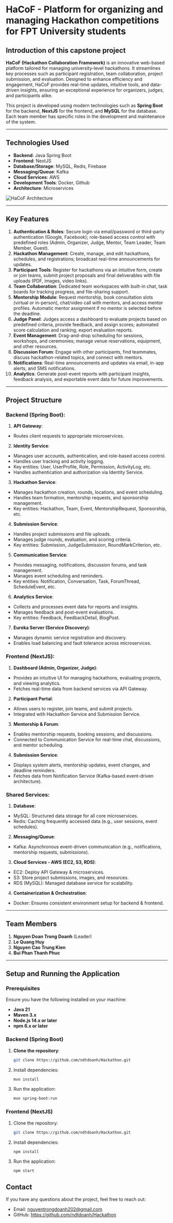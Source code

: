 # HaCoF - Platform for organizing and managing Hackathon competitions for FPT University students

## Introduction of this capstone project

**HaCoF (Hackathon Collaboration Framework)** is an innovative web-based platform tailored for managing university-level hackathons. It streamlines key processes such as participant registration, team collaboration, project submission, and evaluation. Designed to enhance efficiency and engagement, HaCoF provides real-time updates, intuitive tools, and data-driven insights, ensuring an exceptional experience for organizers, judges, and participants alike.

This project is developed using modern technologies such as **Spring Boot** for the backend, **NextJS** for the frontend, and **MySQL** for the database. Each team member has specific roles in the development and maintenance of the system.

--- --- ---- ------- --------

## Technologies Used

- **Backend**: Java Spring Boot
- **Frontend**: NextJS
- **Database/Storage**: MySQL, Redis, Firebase
- **Messaging/Queue**: Kafka
- **Cloud Services**: AWS
- **Development Tools**: Docker, Github
- **Architecture**: Microservices

![HaCoF Architecture](https://github.com/user-attachments/assets/50a68760-2ee9-48a6-ba34-c55ec589c65f)

---------

## Key Features

1. **Authentication & Roles**: Secure login via email/password or third-party authentication (Google, Facebook); role-based access control with predefined roles (Admin, Organizer, Judge, Mentor, Team Leader, Team Member, Guest).
2. **Hackathon Management**: Create, manage, and edit hackathons, schedules, and registrations; broadcast real-time announcements for updates.
3. **Participant Tools**: Register for hackathons via an intuitive form, create or join teams, submit project proposals and final deliverables with file uploads (PDF, images, video links).
4. **Team Collaboration**: Dedicated team workspaces with built-in chat, task boards for tracking progress, and file-sharing support.
5. **Mentorship Module**: Request mentorship, book consultation slots (virtual or in-person), chat/video call with mentors, and access mentor profiles. Automatic mentor assignment if no mentor is selected before the deadline.
6. **Judge Panel**: Judges access a dashboard to evaluate projects based on predefined criteria, provide feedback, and assign scores; automated score calculation and ranking; export evaluation reports.
7. **Event Management**: Drag-and-drop scheduling for sessions, workshops, and ceremonies; manage venue reservations, equipment, and other resources.
8. **Discussion Forum**: Engage with other participants, find teammates, discuss hackathon-related topics, and connect with mentors.
9. **Notifications**: Real-time announcements and updates via email, in-app alerts, and SMS notifications.
10. **Analytics**: Generate post-event reports with participant insights, feedback analysis, and exportable event data for future improvements.

---

## Project Structure

### Backend (Spring Boot):
1. **API Gateway**:
- Routes client requests to appropriate microservices.
2. **Identity Service**:
- Manages user accounts, authentication, and role-based access control.
- Handles user tracking and activity logging.
- Key entities: User, UserProfile, Role, Permission, ActivityLog, etc.
- Handles authentication and authorization via Identity Service.
3. **Hackathon Service**:
- Manages hackathon creation, rounds, locations, and event scheduling.
- Handles team formation, mentorship requests, and sponsorship management.
- Key entities: Hackathon, Team, Event, MentorshipRequest, Sponsorship, etc.
4. **Submission Service**:
- Handles project submissions and file uploads.
- Manages judge rounds, evaluation, and scoring criteria.
- Key entities: Submission, JudgeSubmission, RoundMarkCriterion, etc.
5. **Communication Service**:
- Provides messaging, notifications, discussion forums, and task management.
- Manages event scheduling and reminders.
- Key entities: Notification, Conversation, Task, ForumThread, ScheduleEvent, etc.
6. **Analytics Service**:
- Collects and processes event data for reports and insights.
- Manages feedback and post-event evaluations.
- Key entities: Feedback, FeedbackDetail, BlogPost.
7. **Eureka Server (Service Discovery)**:
- Manages dynamic service registration and discovery.
- Enables load balancing and fault tolerance across microservices.

### Frontend (NextJS):
1. **Dashboard (Admin, Organizer, Judge)**:
- Provides an intuitive UI for managing hackathons, evaluating projects, and viewing analytics.
- Fetches real-time data from backend services via API Gateway.
2. **Participant Portal**:
- Allows users to register, join teams, and submit projects.
- Integrated with Hackathon Service and Submission Service.
3. **Mentorship & Forum**:
- Enables mentorship requests, booking sessions, and discussions.
- Connected to Communication Service for real-time chat, discussions, and mentor scheduling.
4. **Submission Service**:
- Displays system alerts, mentorship updates, event changes, and deadline reminders.
- Fetches data from Notification Service (Kafka-based event-driven architecture).

### Shared Services:
1. **Database**:
- MySQL: Structured data storage for all core microservices.
- Redis: Caching frequently accessed data (e.g., user sessions, event schedules).
2. **Messaging/Queue**:
- Kafka: Asynchronous event-driven communication (e.g., notifications, mentorship requests, submissions).
3. **Cloud Services - AWS (EC2, S3, RDS)**:
- EC2: Deploy API Gateway & microservices.
- S3: Store project submissions, images, and resources.
- RDS (MySQL): Managed database service for scalability.
4. **Containerization & Orchestration**:
- Docker: Ensures consistent environment setup for backend & frontend.

---

## Team Members

1. **Nguyen Doan Trong Doanh** (Leader)
2. **Le Quang Huy**
3. **Nguyen Cao Trung Kien**
4. **Bui Phan Thanh Phuc**

---

## Setup and Running the Application

### Prerequisites

Ensure you have the following installed on your machine:
- **Java 21**
- **Maven 3.x**
- **Node.js 14.x or later**
- **npm 6.x or later**
  
### Backend (Spring Boot)

1. **Clone the repository**:
   ```bash
   git clone https://github.com/ndtdoanh/Hackathon.git
   ```
2. Install dependencies:
   ```bash
   mvn install
   ```
3. Run the application:
   ```bash
   mvn spring-boot:run
   ```

### Frontend (NextJS)

1. Clone the repository:
   ```bash
   git clone https://github.com/ndtdoanh/Hackathon.git
   ```
2. Install dependencies:
   ```bash
   npm install
   ```
3. Run the application:
   ```bash
   npm start
   ```

## Contact

If you have any questions about the project, feel free to reach out:

- Email: nguyentrongdoanh202@gmail.com
- GitHub: https://github.com/ndtdoanh/Hackathon
